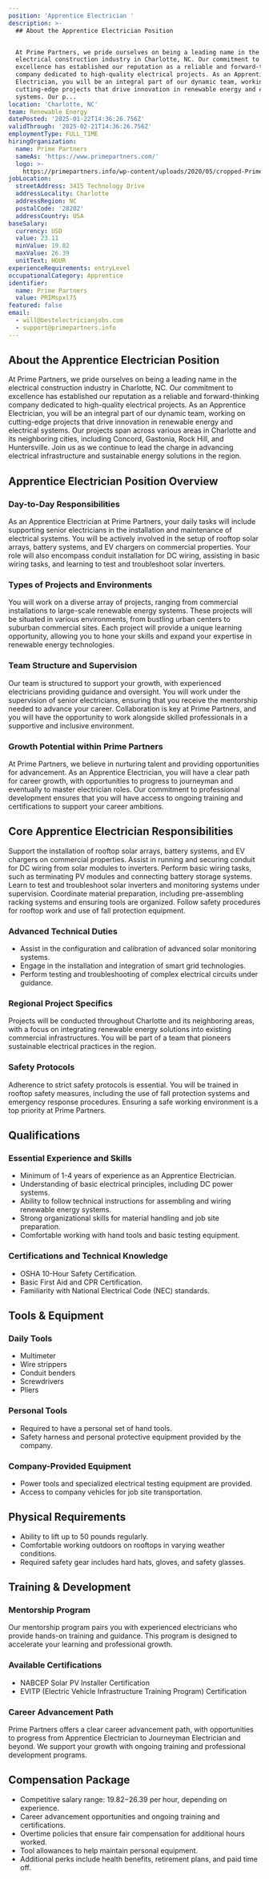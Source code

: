 ```yaml
---
position: 'Apprentice Electrician '
description: >-
  ## About the Apprentice Electrician Position


  At Prime Partners, we pride ourselves on being a leading name in the
  electrical construction industry in Charlotte, NC. Our commitment to
  excellence has established our reputation as a reliable and forward-thinking
  company dedicated to high-quality electrical projects. As an Apprentice
  Electrician, you will be an integral part of our dynamic team, working on
  cutting-edge projects that drive innovation in renewable energy and electrical
  systems. Our p...
location: 'Charlotte, NC'
team: Renewable Energy
datePosted: '2025-01-22T14:36:26.756Z'
validThrough: '2025-02-21T14:36:26.756Z'
employmentType: FULL_TIME
hiringOrganization:
  name: Prime Partners
  sameAs: 'https://www.primepartners.com/'
  logo: >-
    https://primepartners.info/wp-content/uploads/2020/05/cropped-Prime-Partners-Logo-NO-BG-1.png
jobLocation:
  streetAddress: 3415 Technology Drive
  addressLocality: Charlotte
  addressRegion: NC
  postalCode: '28202'
  addressCountry: USA
baseSalary:
  currency: USD
  value: 23.11
  minValue: 19.82
  maxValue: 26.39
  unitText: HOUR
experienceRequirements: entryLevel
occupationalCategory: Apprentice
identifier:
  name: Prime Partners
  value: PRIMspxl75
featured: false
email:
  - will@bestelectricianjobs.com
  - support@primepartners.info
---
```




## About the Apprentice Electrician Position

At Prime Partners, we pride ourselves on being a leading name in the electrical construction industry in Charlotte, NC. Our commitment to excellence has established our reputation as a reliable and forward-thinking company dedicated to high-quality electrical projects. As an Apprentice Electrician, you will be an integral part of our dynamic team, working on cutting-edge projects that drive innovation in renewable energy and electrical systems. Our projects span across various areas in Charlotte and its neighboring cities, including Concord, Gastonia, Rock Hill, and Huntersville. Join us as we continue to lead the charge in advancing electrical infrastructure and sustainable energy solutions in the region.

## Apprentice Electrician Position Overview

### Day-to-Day Responsibilities

As an Apprentice Electrician at Prime Partners, your daily tasks will include supporting senior electricians in the installation and maintenance of electrical systems. You will be actively involved in the setup of rooftop solar arrays, battery systems, and EV chargers on commercial properties. Your role will also encompass conduit installation for DC wiring, assisting in basic wiring tasks, and learning to test and troubleshoot solar inverters.

### Types of Projects and Environments

You will work on a diverse array of projects, ranging from commercial installations to large-scale renewable energy systems. These projects will be situated in various environments, from bustling urban centers to suburban commercial sites. Each project will provide a unique learning opportunity, allowing you to hone your skills and expand your expertise in renewable energy technologies.

### Team Structure and Supervision

Our team is structured to support your growth, with experienced electricians providing guidance and oversight. You will work under the supervision of senior electricians, ensuring that you receive the mentorship needed to advance your career. Collaboration is key at Prime Partners, and you will have the opportunity to work alongside skilled professionals in a supportive and inclusive environment.

### Growth Potential within Prime Partners

At Prime Partners, we believe in nurturing talent and providing opportunities for advancement. As an Apprentice Electrician, you will have a clear path for career growth, with opportunities to progress to journeyman and eventually to master electrician roles. Our commitment to professional development ensures that you will have access to ongoing training and certifications to support your career ambitions.

## Core Apprentice Electrician Responsibilities

Support the installation of rooftop solar arrays, battery systems, and EV chargers on commercial properties. Assist in running and securing conduit for DC wiring from solar modules to inverters. Perform basic wiring tasks, such as terminating PV modules and connecting battery storage systems. Learn to test and troubleshoot solar inverters and monitoring systems under supervision. Coordinate material preparation, including pre-assembling racking systems and ensuring tools are organized. Follow safety procedures for rooftop work and use of fall protection equipment.

### Advanced Technical Duties

- Assist in the configuration and calibration of advanced solar monitoring systems.
- Engage in the installation and integration of smart grid technologies.
- Perform testing and troubleshooting of complex electrical circuits under guidance.

### Regional Project Specifics

Projects will be conducted throughout Charlotte and its neighboring areas, with a focus on integrating renewable energy solutions into existing commercial infrastructures. You will be part of a team that pioneers sustainable electrical practices in the region.

### Safety Protocols

Adherence to strict safety protocols is essential. You will be trained in rooftop safety measures, including the use of fall protection systems and emergency response procedures. Ensuring a safe working environment is a top priority at Prime Partners.

## Qualifications

### Essential Experience and Skills

- Minimum of 1-4 years of experience as an Apprentice Electrician.
- Understanding of basic electrical principles, including DC power systems.
- Ability to follow technical instructions for assembling and wiring renewable energy systems.
- Strong organizational skills for material handling and job site preparation.
- Comfortable working with hand tools and basic testing equipment.

### Certifications and Technical Knowledge

- OSHA 10-Hour Safety Certification.
- Basic First Aid and CPR Certification.
- Familiarity with National Electrical Code (NEC) standards.

## Tools & Equipment

### Daily Tools

- Multimeter
- Wire strippers
- Conduit benders
- Screwdrivers
- Pliers

### Personal Tools

- Required to have a personal set of hand tools.
- Safety harness and personal protective equipment provided by the company.

### Company-Provided Equipment

- Power tools and specialized electrical testing equipment are provided.
- Access to company vehicles for job site transportation.

## Physical Requirements

- Ability to lift up to 50 pounds regularly.
- Comfortable working outdoors on rooftops in varying weather conditions.
- Required safety gear includes hard hats, gloves, and safety glasses.

## Training & Development

### Mentorship Program

Our mentorship program pairs you with experienced electricians who provide hands-on training and guidance. This program is designed to accelerate your learning and professional growth.

### Available Certifications

- NABCEP Solar PV Installer Certification
- EVITP (Electric Vehicle Infrastructure Training Program) Certification

### Career Advancement Path

Prime Partners offers a clear career advancement path, with opportunities to progress from Apprentice Electrician to Journeyman Electrician and beyond. We support your growth with ongoing training and professional development programs.

## Compensation Package

- Competitive salary range: $19.82-$26.39 per hour, depending on experience.
- Career advancement opportunities and ongoing training and certifications.
- Overtime policies that ensure fair compensation for additional hours worked.
- Tool allowances to help maintain personal equipment.
- Additional perks include health benefits, retirement plans, and paid time off.
